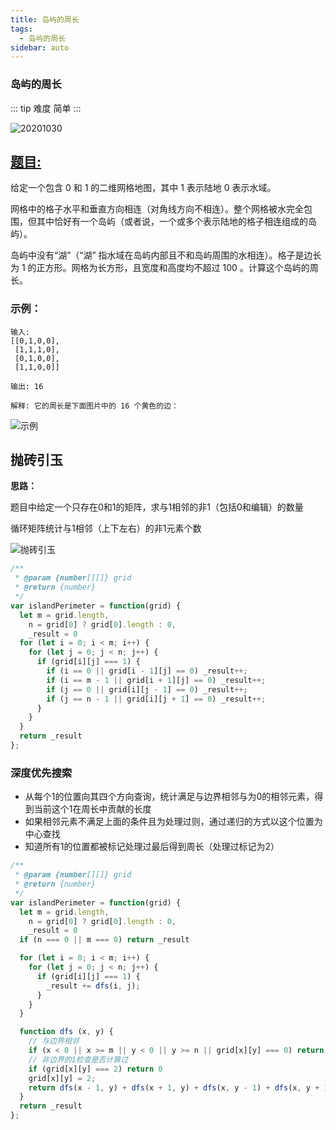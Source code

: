 ```yaml
---
title: 岛屿的周长
tags:
  - 岛屿的周长
sidebar: auto
---
```


### 岛屿的周长

::: tip 难度
简单
:::

![20201030](http://qiniu.gaowenju.com/leecode/banner/20201030.jpg)

## [题目:](https://leetcode-cn.com/problems/island-perimeter/)

给定一个包含 0 和 1 的二维网格地图，其中 1 表示陆地 0 表示水域。

网格中的格子水平和垂直方向相连（对角线方向不相连）。整个网格被水完全包围，但其中恰好有一个岛屿（或者说，一个或多个表示陆地的格子相连组成的岛屿）。

岛屿中没有“湖”（“湖” 指水域在岛屿内部且不和岛屿周围的水相连）。格子是边长为 1 的正方形。网格为长方形，且宽度和高度均不超过 100 。计算这个岛屿的周长。

### 示例：

```
输入:
[[0,1,0,0],
 [1,1,1,0],
 [0,1,0,0],
 [1,1,0,0]]

输出: 16

解释: 它的周长是下面图片中的 16 个黄色的边：
```
![示例](http://qiniu.gaowenju.com/leecode/banner/20201030-1.png)


## 抛砖引玉

**思路：**

题目中给定一个只存在0和1的矩阵，求与1相邻的非1（包括0和编辑）的数量

循环矩阵统计与1相邻（上下左右）的非1元素个数

![抛砖引玉](http://qiniu.gaowenju.com/leecode/20201030.png)

```javascript
/**
 * @param {number[][]} grid
 * @return {number}
 */
var islandPerimeter = function(grid) {
  let m = grid.length,
    n = grid[0] ? grid[0].length : 0,
    _result = 0
  for (let i = 0; i < m; i++) {
    for (let j = 0; j < n; j++) {
      if (grid[i][j] === 1) {
        if (i == 0 || grid[i - 1][j] == 0) _result++;
        if (i == m - 1 || grid[i + 1][j] == 0) _result++;
        if (j == 0 || grid[i][j - 1] == 0) _result++;
        if (j == n - 1 || grid[i][j + 1] == 0) _result++;
      }
    }
  }
  return _result
};
```

### 深度优先搜索

- 从每个1的位置向其四个方向查询，统计满足与边界相邻与为0的相邻元素，得到当前这个1在周长中贡献的长度
- 如果相邻元素不满足上面的条件且为处理过则，通过递归的方式以这个位置为中心查找
- 知道所有1的位置都被标记处理过最后得到周长（处理过标记为2）

```javascript
/**
 * @param {number[][]} grid
 * @return {number}
 */
var islandPerimeter = function(grid) {
  let m = grid.length,
    n = grid[0] ? grid[0].length : 0,
    _result = 0
  if (n === 0 || m === 0) return _result

  for (let i = 0; i < m; i++) {
    for (let j = 0; j < n; j++) {
      if (grid[i][j] === 1) {
        _result += dfs(i, j);
      }
    }
  }

  function dfs (x, y) {
    // 与边界相邻
    if (x < 0 || x >= m || y < 0 || y >= n || grid[x][y] === 0) return 1
    // 非边界的1检查是否计算过
    if (grid[x][y] === 2) return 0
    grid[x][y] = 2;
    return dfs(x - 1, y) + dfs(x + 1, y) + dfs(x, y - 1) + dfs(x, y + 1)
  }
  return _result
};
```
